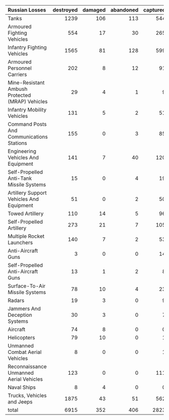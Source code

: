 | Russian Losses                                   |   destroyed |   damaged |   abandoned |   captured |   total |
|:-------------------------------------------------|------------:|----------:|------------:|-----------:|--------:|
| Tanks                                            |        1239 |       106 |         113 |        544 |    2002 |
| Armoured Fighting Vehicles                       |         554 |        17 |          30 |        265 |     866 |
| Infantry Fighting Vehicles                       |        1565 |        81 |         128 |        599 |    2373 |
| Armoured Personnel Carriers                      |         202 |         8 |          12 |         91 |     313 |
| Mine-Resistant Ambush Protected  (MRAP) Vehicles |          29 |         4 |           1 |          9 |      43 |
| Infantry Mobility Vehicles                       |         131 |         5 |           2 |         51 |     189 |
| Command Posts And Communications Stations        |         155 |         0 |           3 |         85 |     243 |
| Engineering Vehicles And Equipment               |         141 |         7 |          40 |        120 |     308 |
| Self-Propelled Anti-Tank Missile Systems         |          15 |         0 |           4 |         19 |      38 |
| Artillery Support Vehicles And Equipment         |          51 |         0 |           2 |         50 |     103 |
| Towed Artillery                                  |         110 |        14 |           5 |         96 |     225 |
| Self-Propelled Artillery                         |         273 |        21 |           7 |        105 |     406 |
| Multiple Rocket Launchers                        |         140 |         7 |           2 |         53 |     202 |
| Anti-Aircraft Guns                               |           3 |         0 |           0 |         14 |      17 |
| Self-Propelled Anti-Aircraft Guns                |          13 |         1 |           2 |          8 |      24 |
| Surface-To-Air Missile Systems                   |          78 |        10 |           4 |         23 |     115 |
| Radars                                           |          19 |         3 |           0 |          9 |      31 |
| Jammers And Deception Systems                    |          30 |         3 |           0 |          7 |      40 |
| Aircraft                                         |          74 |         8 |           0 |          0 |      82 |
| Helicopters                                      |          79 |        10 |           0 |          1 |      90 |
| Unmanned Combat Aerial Vehicles                  |           8 |         0 |           0 |          1 |       9 |
| Reconnaissance Unmanned Aerial Vehicles          |         123 |         0 |           0 |        111 |     234 |
| Naval Ships                                      |           8 |         4 |           0 |          0 |      12 |
| Trucks, Vehicles and Jeeps                       |        1875 |        43 |          51 |        562 |    2531 |
| total                                            |        6915 |       352 |         406 |       2823 |   10496 |